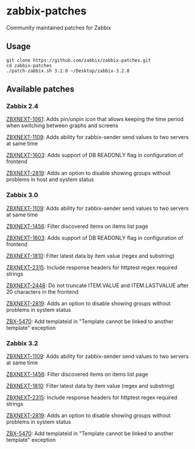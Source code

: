 zabbix-patches
==============

Community maintained patches for Zabbix

## Usage

```
git clone https://github.com/zabbix/zabbix-patches.git
cd zabbix-patches
./patch-zabbix.sh 3.2.0 ~/Desktop/zabbix-3.2.0
```

## Available patches

### Zabbix 2.4

[ZBXNEXT-1061](https://support.zabbix.com/browse/ZBXNEXT-1061): Adds pin/unpin icon that allows keeping the time period when switching between graphs and screens

[ZBXNEXT-1109](https://support.zabbix.com/browse/ZBXNEXT-1109): Adds ability for zabbix-sender send values to two servers at same time

[ZBXNEXT-1603](https://support.zabbix.com/browse/ZBXNEXT-1603): Adds support of DB READONLY flag in configuration of frontend

[ZBXNEXT-2819](https://support.zabbix.com/browse/ZBXNEXT-2819): Adds an option to disable showing groups without problems in host and system status

### Zabbix 3.0

[ZBXNEXT-1109](https://support.zabbix.com/browse/ZBXNEXT-1109): Adds ability for zabbix-sender send values to two servers at same time

[ZBXNEXT-1456](https://support.zabbix.com/browse/ZBXNEXT-1456): Filter discovered items on items list page

[ZBXNEXT-1603](https://support.zabbix.com/browse/ZBXNEXT-1603): Adds support of DB READONLY flag in configuration of frontend

[ZBXNEXT-1810](https://support.zabbix.com/browse/ZBXNEXT-1810): Filter latest data by item value (regex and substring)

[ZBXNEXT-2315](https://support.zabbix.com/browse/ZBXNEXT-2315): Include response headers for httptest regex required strings

[ZBXNEXT-2448](https://support.zabbix.com/browse/ZBXNEXT-2448): Do not truncate ITEM.VALUE and ITEM.LASTVALUE after 20 characters in the frontend

[ZBXNEXT-2819](https://support.zabbix.com/browse/ZBXNEXT-2819): Adds an option to disable showing groups without problems in system status

[ZBX-5470](https://support.zabbix.com/browse/ZBX-5470): Add templateid in "Template cannot be linked to another template" exception

### Zabbix 3.2

[ZBXNEXT-1109](https://support.zabbix.com/browse/ZBXNEXT-1109): Adds ability for zabbix-sender send values to two servers at same time

[ZBXNEXT-1456](https://support.zabbix.com/browse/ZBXNEXT-1456): Filter discovered items on items list page

[ZBXNEXT-1810](https://support.zabbix.com/browse/ZBXNEXT-1810): Filter latest data by item value (regex and substring)

[ZBXNEXT-2315](https://support.zabbix.com/browse/ZBXNEXT-2315): Include response headers for httptest regex required strings

[ZBXNEXT-2819](https://support.zabbix.com/browse/ZBXNEXT-2819): Adds an option to disable showing groups without problems in system status

[ZBX-5470](https://support.zabbix.com/browse/ZBX-5470): Add templateid in "Template cannot be linked to another template" exception
